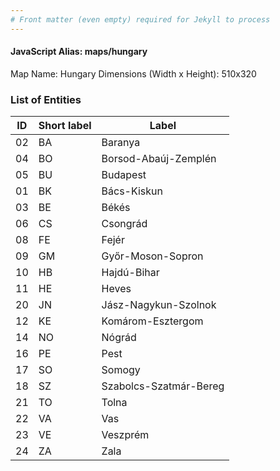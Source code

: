 ```yaml
---
# Front matter (even empty) required for Jekyll to process
---
```


#### JavaScript Alias: maps/hungary

Map Name: Hungary
Dimensions (Width x Height): 510x320





### List of Entities

ID | Short label | Label
---|---|---|
02|BA|Baranya
04|BO|Borsod-Abaúj-Zemplén
05|BU|Budapest
01|BK|Bács-Kiskun
03|BE|Békés
06|CS|Csongrád
08|FE|Fejér
09|GM|Győr-Moson-Sopron
10|HB|Hajdú-Bihar
11|HE|Heves
20|JN|Jász-Nagykun-Szolnok
12|KE|Komárom-Esztergom
14|NO|Nógrád
16|PE|Pest
17|SO|Somogy
18|SZ|Szabolcs-Szatmár-Bereg
21|TO|Tolna
22|VA|Vas
23|VE|Veszprém
24|ZA|Zala

